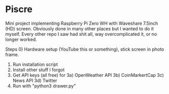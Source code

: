 # Piscre
Mini project implementing Raspberry Pi Zero WH with Waveshare 7.5inch (HD) screen.
Obviously done in many other places but I wanted to do it myself.
Every other repo I saw had shit all, way overcomplicated it, or no longer worked.

Steps
0) Hardware setup (YouTube this or something), stick screen in photo frame.
1) Run installation script
2) Install other stuff I forgot
3) Get API keys (all free) for
3a) OpenWeather API
3b) CoinMarkertCap
3c) News API
3d) Twitter
4) Run with "python3 drawer.py"
